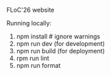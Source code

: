FLoC'26 website

Running locally:

 1) npm install # ignore warnings
 2) npm run dev  (for development)
 3) npm run build  (for deployment)
 4) rpm run lint
 5) npm run format

